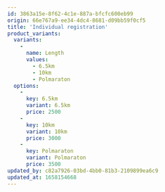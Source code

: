 ```yaml
---
id: 3863a15e-8f62-4c1e-887a-bfcfc600eb99
origin: 66e767a9-ee34-4dc4-8681-d09bb59f0cf5
title: 'Individual registration'
product_variants:
  variants:
    -
      name: Length
      values:
        - 6.5km
        - 10km
        - Polmaraton
  options:
    -
      key: 6.5km
      variant: 6.5km
      price: 2500
    -
      key: 10km
      variant: 10km
      price: 3000
    -
      key: Polmaraton
      variant: Polmaraton
      price: 3500
updated_by: c82a7926-03bd-4bb0-81b3-2109899ea6c9
updated_at: 1658154668
---
```

